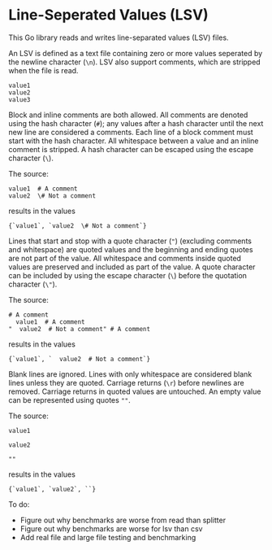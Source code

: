 # Line-Seperated Values (LSV)
This Go library reads and writes line-separated values (LSV) files.

An LSV is defined as a text file containing zero or more values seperated by the
newline character (`\n`). LSV also support comments, which are stripped when the
file is read.

```text
value1
value2
value3
```

Block and inline comments are both allowed. All comments are denoted using the
hash character (`#`); any values after a hash character until the next new line
are considered a comments. Each line of a block comment must start with the hash
character. All whitespace between a value and an inline comment is stripped. A
hash character can be escaped using the escape character (`\`).

The source:

```text
value1  # A comment
value2  \# Not a comment
```

results in the values

```text
{`value1`, `value2  \# Not a comment`}
```

Lines that start and stop with a quote character (`"`) (excluding comments and
whitespace) are quoted values and the beginning and ending quotes are not part
of the value. All whitespace and comments inside quoted values are preserved and
included as part of the value. A quote character can be included by using the
escape character (`\`) before the quotation character (`\"`).

The source:

```text
# A comment
  value1  # A comment
"  value2  # Not a comment" # A comment
```

results in the values

```text
{`value1`, `  value2  # Not a comment`}
```

Blank lines are ignored. Lines with only whitespace are considered blank lines
unless they are quoted. Carriage returns (`\r`) before newlines are removed.
Carriage returns in quoted values are untouched. An empty value can be
represented using quotes `""`.

The source:

```text
value1

value2

""
```

results in the values

```text
{`value1`, `value2`, ``}
```


To do:
 * Figure out why benchmarks are worse from read than splitter
 * Figure out why benchmarks are worse for lsv than csv
 * Add real file and large file testing and benchmarking